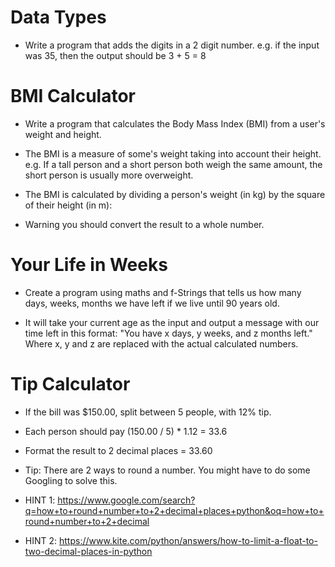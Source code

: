 # Data Types

* Write a program that adds the digits in a 2 digit number. e.g. if the input was 35, then the output should be 3 + 5 = 8

# BMI Calculator

* Write a program that calculates the Body Mass Index (BMI) from a user's weight and height.

* The BMI is a measure of some's weight taking into account their height. e.g. If a tall person and a short person both weigh the same amount, the short person is usually more overweight.

* The BMI is calculated by dividing a person's weight (in kg) by the square of their height (in m):

* Warning you should convert the result to a whole number.

# Your Life in Weeks

* Create a program using maths and f-Strings that tells us how many days, weeks, months we have left if we live until 90 years old.

* It will take your current age as the input and output a message with our time left in this format: "You have x days, y weeks, and z months left." Where x, y and z are replaced with the actual calculated numbers.

# Tip Calculator

* If the bill was $150.00, split between 5 people, with 12% tip. 

* Each person should pay (150.00 / 5) * 1.12 = 33.6

* Format the result to 2 decimal places = 33.60

* Tip: There are 2 ways to round a number. You might have to do some Googling to solve this.

* HINT 1: https://www.google.com/search?q=how+to+round+number+to+2+decimal+places+python&oq=how+to+round+number+to+2+decimal

* HINT 2: https://www.kite.com/python/answers/how-to-limit-a-float-to-two-decimal-places-in-python